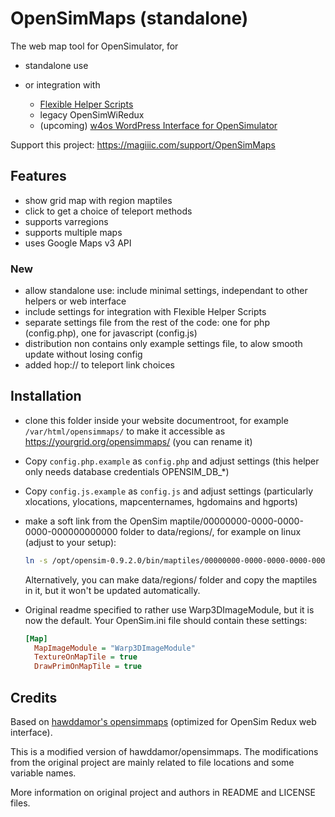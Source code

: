 # OpenSimMaps (standalone)

The web map tool for OpenSimulator, for

- standalone use
- or integration with

  - [Flexible Helper Scripts](https://github.com/GuduleLapointe/flexible_helper_scripts)
  - legacy OpenSimWiRedux
  - (upcoming) [w4os WordPress Interface for OpenSimulator](https://w4os.org)

Support this project: <https://magiiic.com/support/OpenSimMaps>

## Features

- show grid map with region maptiles
- click to get a choice of teleport methods
- supports varregions
- supports multiple maps
- uses Google Maps v3 API

### New

- allow standalone use: include minimal settings, independant to other helpers or web interface
- include settings for integration with Flexible Helper Scripts
- separate settings file from the rest of the code: one for php (config.php), one for javascript (config.js)
- distribution non contains only example settings file, to alow smooth update without losing config
- added hop:// to teleport link choices

## Installation

- clone this folder inside your website documentroot, for example `/var/html/opensimmaps/` to make it accessible as <https://yourgrid.org/opensimmaps/> (you can rename it)
- Copy `config.php.example` as `config.php` and adjust settings (this helper only needs database credentials OPENSIM_DB_*)
- Copy `config.js.example` as `config.js` and adjust settings (particularly xlocations, ylocations, mapcenternames, hgdomains and hgports)
- make a soft link from the OpenSim maptile/00000000-0000-0000-0000-000000000000 folder to data/regions/, for example on linux (adjust to your setup):

  ```bash
  ln -s /opt/opensim-0.9.2.0/bin/maptiles/00000000-0000-0000-0000-000000000000 /var/html/opensimmaps/data/regions
  ```

  Alternatively, you can make data/regions/ folder and copy the maptiles in it, but it won't be updated automatically.

- Original readme specified to rather use Warp3DImageModule, but it is now the default. Your OpenSim.ini file should contain these settings:

  ```ini
  [Map]
    MapImageModule = "Warp3DImageModule"
    TextureOnMapTile = true
    DrawPrimOnMapTile = true
  ```

## Credits

Based on [hawddamor's opensimmaps](https://github.com/hawddamor/opensimmaps) (optimized for OpenSim Redux web interface).

This is a modified version of hawddamor/opensimmaps. The modifications from the original project are mainly related to file locations and some variable names.

More information on original project and authors in README and LICENSE files.
